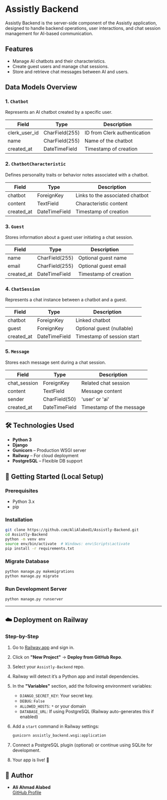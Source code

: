 # Assistly Backend

Assistly Backend is the server-side component of the Assistly application, designed to handle backend operations, user interactions, and chat session management for AI-based communication.

##  Features

- Manage AI chatbots and their characteristics.
- Create guest users and manage chat sessions.
- Store and retrieve chat messages between AI and users.

##  Data Models Overview

### 1. `Chatbot`
Represents an AI chatbot created by a specific user.

| Field          | Type              | Description                |
|----------------|-------------------|----------------------------|
| clerk_user_id  | CharField(255)    | ID from Clerk authentication |
| name           | CharField(255)    | Name of the chatbot        |
| created_at     | DateTimeField     | Timestamp of creation      |

### 2. `ChatbotCharacteristic`
Defines personality traits or behavior notes associated with a chatbot.

| Field         | Type            | Description                   |
|---------------|-----------------|-------------------------------|
| chatbot       | ForeignKey      | Links to the associated chatbot |
| content       | TextField       | Characteristic content        |
| created_at    | DateTimeField   | Timestamp of creation         |

### 3. `Guest`
Stores information about a guest user initiating a chat session.

| Field      | Type            | Description           |
|------------|-----------------|-----------------------|
| name       | CharField(255)  | Optional guest name   |
| email      | CharField(255)  | Optional guest email  |
| created_at | DateTimeField   | Timestamp of creation |

### 4. `ChatSession`
Represents a chat instance between a chatbot and a guest.

| Field      | Type         | Description                         |
|------------|--------------|-------------------------------------|
| chatbot    | ForeignKey   | Linked chatbot                      |
| guest      | ForeignKey   | Optional guest (nullable)           |
| created_at | DateTimeField| Timestamp of session start          |

### 5. `Message`
Stores each message sent during a chat session.

| Field         | Type            | Description               |
|---------------|-----------------|---------------------------|
| chat_session  | ForeignKey      | Related chat session      |
| content       | TextField       | Message content           |
| sender        | CharField(50)   | 'user' or 'ai'            |
| created_at    | DateTimeField   | Timestamp of the message  |

## 🛠 Technologies Used

- **Python 3**
- **Django**
- **Gunicorn** – Production WSGI server
- **Railway** – For cloud deployment
- **PostgreSQL** – Flexible DB support

## 🚀 Getting Started (Local Setup)

### Prerequisites

- Python 3.x
- pip

### Installation

```bash
git clone https://github.com/AliAlabed1/Assistly-Backend.git
cd Assistly-Backend
python -m venv env
source env/bin/activate  # Windows: env\Scripts\activate
pip install -r requirements.txt
```

### Migrate Database

```bash
python manage.py makemigrations
python manage.py migrate
```

### Run Development Server

```bash
python manage.py runserver
```

---

## ☁️ Deployment on Railway

### Step-by-Step

1. Go to [Railway.app](https://railway.app) and sign in.
2. Click on **"New Project"** → **Deploy from GitHub Repo**.
3. Select your `Assistly-Backend` repo.
4. Railway will detect it’s a Python app and install dependencies.
5. In the **"Variables"** section, add the following environment variables:
   - `DJANGO_SECRET_KEY`: Your secret key.
   - `DEBUG`: `False`
   - `ALLOWED_HOSTS`: `*` or your domain
   - `DATABASE_URL`: If using PostgreSQL (Railway auto-generates this if enabled)

6. Add a `start` command in Railway settings:
   ```bash
   gunicorn assistly_backend.wsgi:application
   ```

7. Connect a PostgreSQL plugin (optional) or continue using SQLite for development.

8. Your app is live! 🎉

## 👤 Author

- **Ali Ahmad Alabed**  
  [GitHub Profile](https://github.com/AliAlabed1)
